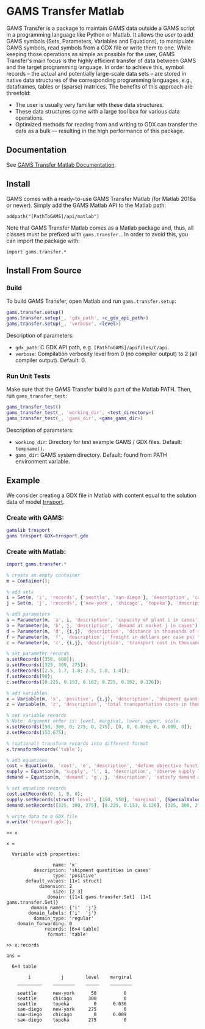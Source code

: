 
# GAMS Transfer Matlab

GAMS Transfer is a package to maintain GAMS data outside a GAMS script in a
programming language like Python or Matlab. It allows the user to add GAMS
symbols (Sets, Parameters, Variables and Equations), to manipulate GAMS symbols,
read symbols from a GDX file or write them to one. While keeping those
operations as simple as possible for the user, GAMS Transfer's main focus is the
highly efficient transfer of data between GAMS and the target programming
language. In order to achieve this, symbol records – the actual and potentially
large-scale data sets – are stored in native data structures of the
corresponding programming languages, e.g., dataframes, tables or (sparse)
matrices. The benefits of this approach are threefold:
- The user is usually very familiar with these data structures.
- These data structures come with a large tool box for various data operations.
- Optimized methods for reading from and writing to GDX can transfer the data as
  a bulk –- resulting in the high performance of this package.

## Documentation

See [GAMS Transfer Matlab Documentation](http://devel.pages.gams.com/gams-transfer-matlab).

## Install

GAMS comes with a ready-to-use GAMS Transfer Matlab (for Matlab 2018a or newer).
Simply add the GAMS Matlab API to the Matlab path:
```
addpath("[PathToGAMS]/api/matlab")
```

Note that GAMS Transfer Matlab comes as a Matlab package and, thus, all classes
must be prefixed with `gams.transfer.`. In order to avoid this, you can import
the package with:
```
import gams.transfer.*
```

## Install From Source

### Build

To build GAMS Transfer, open Matlab and run `gams.transfer.setup`:
```matlab
gams.transfer.setup()
gams.transfer.setup(_, 'gdx_path', <c_gdx_api_path>)
gams.transfer.setup(_, 'verbose', <level>)
```
Description of parameters:
- `gdx_path`: C GDX API path, e.g. `[PathToGAMS]/apifiles/C/api`.
- `verbose`: Compilation verbosity level from 0 (no compiler output) to 2 (all
  compiler output). Default: 0.

### Run Unit Tests

Make sure that the GAMS Transfer build is part of the Matlab PATH. Then, run `gams_transfer_test`:
```matlab
gams_transfer_test()
gams_transfer_test(_, 'working_dir', <test_directory>)
gams_transfer_test(_, 'gams_dir', <gams_gams_dir>)
```
Description of parameters:
- `working_dir`: Directory for test example GAMS / GDX files. Default: `tempname()`.
- `gams_dir`: GAMS system directory. Default: found from PATH environment variable.

## Example

We consider creating a GDX file in Matlab with content equal to the solution
data of model
[trnsport](https://www.gams.com/latest/gamslib_ml/libhtml/gamslib_trnsport.html).

### Create with GAMS:
```matlab
gamslib trnsport
gams trnsport GDX=trnsport.gdx
```

### Create with Matlab:
```matlab
import gams.transfer.*

% create an empty container
m = Container();

% add sets
i = Set(m, 'i', 'records', {'seattle', 'san-diego'}, 'description', 'canning plants');
j = Set(m, 'j', 'records', {'new-york', 'chicago', 'topeka'}, 'description', 'markets');

% add parameters
a = Parameter(m, 'a', i, 'description', 'capacity of plant i in cases');
b = Parameter(m, 'b', j, 'description', 'demand at market j in cases');
d = Parameter(m, 'd', {i,j}, 'description', 'distance in thousands of miles');
f = Parameter(m, 'f', 'description', 'freight in dollars per case per thousand miles');
c = Parameter(m, 'c', {i,j}, 'description', 'transport cost in thousands of dollars per case');

% set parameter records
a.setRecords([350, 600]);
b.setRecords([325, 300, 275]);
d.setRecords([2.5, 1.7, 1.8; 2.5, 1.8, 1.4]);
f.setRecords(90);
c.setRecords([0.225, 0.153, 0.162; 0.225, 0.162, 0.126]);

% add variables
x = Variable(m, 'x', 'positive', {i,j}, 'description', 'shipment quantities in cases');
z = Variable(m, 'z', 'description', 'total transportation costs in thousands of dollars');

% set variable records
% Note: Argument order is: level, marginal, lower, upper, scale.
x.setRecords([50, 300, 0; 275, 0, 275], [0, 0, 0.036; 0, 0.009, 0]);
z.setRecords(153.675);

% (optional) transform records into different format
x.transformRecords('table');

% add equations
cost = Equation(m, 'cost', 'e', 'description', 'define objective function');
supply = Equation(m, 'supply', 'l', i, 'description', 'observe supply limit at plant i');
demand = Equation(m, 'demand', 'g', j, 'description', 'satisfy demand at market j');

% set equation records
cost.setRecords(0, 1, 0, 0);
supply.setRecords(struct('level', [350, 550], 'marginal', [SpecialValues.EPS, 0], 'upper', [350, 600]));
demand.setRecords([325, 300, 275], [0.225, 0.153, 0.126], [325, 300, 275]);

% write data to a GDX file
m.write('trnsport.gdx');
```

```
>> x

x =

  Variable with properties:

                 name: 'x'
          description: 'shipment quantities in cases'
                 type: 'positive'
       default_values: [1×1 struct]
            dimension: 2
                 size: [2 3]
               domain: {[1×1 gams.transfer.Set]  [1×1 gams.transfer.Set]}
         domain_names: {'i'  'j'}
        domain_labels: {'i'  'j'}
          domain_type: 'regular'
    domain_forwarding: 0
              records: [6×4 table]
               format: 'table'

>> x.records

ans =

  6×4 table

        i           j        level    marginal
    _________    ________    _____    ________

    seattle      new-york      50          0
    seattle      chicago      300          0
    seattle      topeka         0      0.036
    san-diego    new-york     275          0
    san-diego    chicago        0      0.009
    san-diego    topeka       275          0
```
